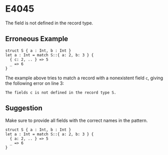 # E4045

The field is not defined in the record type.

## Erroneous Example

```moonbit
struct S { a : Int, b : Int }
let a : Int = match S::{ a: 2, b: 3 } {
  { c: 2, .. } => 5
  _ => 6
}
```

The example above tries to match a record with a nonexistent field `c`,
giving the following error on line 3:

```
The fields c is not defined in the record type S.
```

## Suggestion

Make sure to provide all fields with the correct names in the pattern.

```moonbit
struct S { a : Int, b : Int }
let a : Int = match S::{ a: 2, b: 3 } {
  { a: 2, .. } => 5
  _ => 6
}
```

